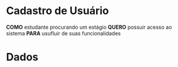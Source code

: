 # Cadastro de Usuário
**COMO** estudante procurando um estágio
**QUERO** possuir acesso ao sistema
**PARA** usufluir de suas funcionalidades

# Dados
